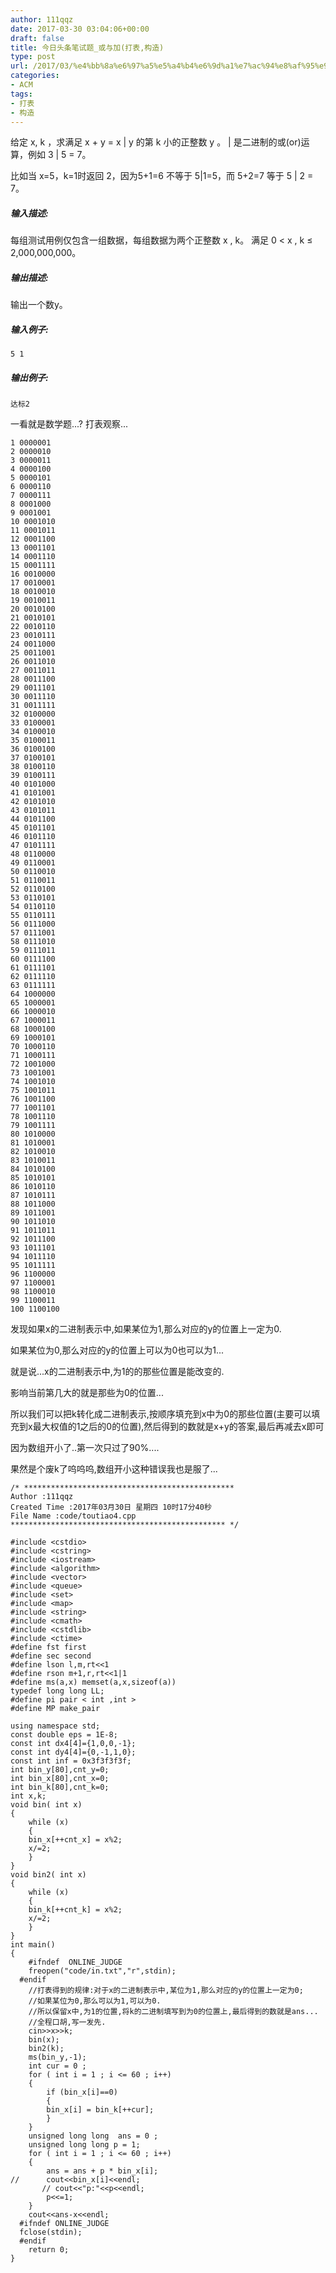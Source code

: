 ```yaml
---
author: 111qqz
date: 2017-03-30 03:04:06+00:00
draft: false
title: 今日头条笔试题_或与加(打表,构造)
type: post
url: /2017/03/%e4%bb%8a%e6%97%a5%e5%a4%b4%e6%9d%a1%e7%ac%94%e8%af%95%e9%a2%98_%e6%88%96%e4%b8%8e%e5%8a%a0%e6%89%93%e8%a1%a8%e6%9e%84%e9%80%a0/
categories:
- ACM
tags:
- 打表
- 构造
---
```


给定 x, k ，求满足 x + y = x | y 的第 k 小的正整数 y 。 | 是二进制的或(or)运算，例如 3 | 5 = 7。

比如当 x=5，k=1时返回 2，因为5+1=6 不等于 5|1=5，而 5+2=7 等于 5 | 2 = 7。




##### **输入描述:**


每组测试用例仅包含一组数据，每组数据为两个正整数 x , k。 满足 0 < x , k ≤ 2,000,000,000。




##### **输出描述:**


输出一个数y。




##### **输入例子:**



    
    5 1





##### **输出例子:**



    
    达标2


一看就是数学题...?
打表观察...

    
    1 0000001
    2 0000010
    3 0000011
    4 0000100
    5 0000101
    6 0000110
    7 0000111
    8 0001000
    9 0001001
    10 0001010
    11 0001011
    12 0001100
    13 0001101
    14 0001110
    15 0001111
    16 0010000
    17 0010001
    18 0010010
    19 0010011
    20 0010100
    21 0010101
    22 0010110
    23 0010111
    24 0011000
    25 0011001
    26 0011010
    27 0011011
    28 0011100
    29 0011101
    30 0011110
    31 0011111
    32 0100000
    33 0100001
    34 0100010
    35 0100011
    36 0100100
    37 0100101
    38 0100110
    39 0100111
    40 0101000
    41 0101001
    42 0101010
    43 0101011
    44 0101100
    45 0101101
    46 0101110
    47 0101111
    48 0110000
    49 0110001
    50 0110010
    51 0110011
    52 0110100
    53 0110101
    54 0110110
    55 0110111
    56 0111000
    57 0111001
    58 0111010
    59 0111011
    60 0111100
    61 0111101
    62 0111110
    63 0111111
    64 1000000
    65 1000001
    66 1000010
    67 1000011
    68 1000100
    69 1000101
    70 1000110
    71 1000111
    72 1001000
    73 1001001
    74 1001010
    75 1001011
    76 1001100
    77 1001101
    78 1001110
    79 1001111
    80 1010000
    81 1010001
    82 1010010
    83 1010011
    84 1010100
    85 1010101
    86 1010110
    87 1010111
    88 1011000
    89 1011001
    90 1011010
    91 1011011
    92 1011100
    93 1011101
    94 1011110
    95 1011111
    96 1100000
    97 1100001
    98 1100010
    99 1100011
    100 1100100
    




发现如果x的二进制表示中,如果某位为1,那么对应的y的位置上一定为0.

如果某位为0,那么对应的y的位置上可以为0也可以为1...

就是说...x的二进制表示中,为1的的那些位置是能改变的.

影响当前第几大的就是那些为0的位置...

所以我们可以把k转化成二进制表示,按顺序填充到x中为0的那些位置(主要可以填充到x最大权值的1之后的0的位置),然后得到的数就是x+y的答案,最后再减去x即可

因为数组开小了..第一次只过了90%....

果然是个废k了呜呜呜,数组开小这种错误我也是服了...

    
    /* ***********************************************
    Author :111qqz
    Created Time :2017年03月30日 星期四 10时17分40秒
    File Name :code/toutiao4.cpp
    ************************************************ */
    
    #include <cstdio>
    #include <cstring>
    #include <iostream>
    #include <algorithm>
    #include <vector>
    #include <queue>
    #include <set>
    #include <map>
    #include <string>
    #include <cmath>
    #include <cstdlib>
    #include <ctime>
    #define fst first
    #define sec second
    #define lson l,m,rt<<1
    #define rson m+1,r,rt<<1|1
    #define ms(a,x) memset(a,x,sizeof(a))
    typedef long long LL;
    #define pi pair < int ,int >
    #define MP make_pair
    
    using namespace std;
    const double eps = 1E-8;
    const int dx4[4]={1,0,0,-1};
    const int dy4[4]={0,-1,1,0};
    const int inf = 0x3f3f3f3f;
    int bin_y[80],cnt_y=0;
    int bin_x[80],cnt_x=0;
    int bin_k[80],cnt_k=0;
    int x,k;
    void bin( int x)
    {
        while (x)
        {
    	bin_x[++cnt_x] = x%2;
    	x/=2;
        }
    }
    void bin2( int x)
    {
        while (x)
        {
    	bin_k[++cnt_k] = x%2;
    	x/=2;
        }
    }
    int main()
    {
    	#ifndef  ONLINE_JUDGE 
    	freopen("code/in.txt","r",stdin);
      #endif
    	//打表得到的规律:对于x的二进制表示中,某位为1,那么对应的y的位置上一定为0;
    	//如果某位为0,那么可以为1,可以为0.
    	//所以保留x中,为1的位置,将k的二进制填写到为0的位置上,最后得到的数就是ans...
    	//全程口胡,写一发先.
    	cin>>x>>k;
    	bin(x);
    	bin2(k);
    	ms(bin_y,-1);
    	int cur = 0 ;
    	for ( int i = 1 ; i <= 60 ; i++)
    	{
    	    if (bin_x[i]==0)
    	    {
    		bin_x[i] = bin_k[++cur];
    	    }
    	}
    	unsigned long long  ans = 0 ;
    	unsigned long long p = 1;
    	for ( int i = 1 ; i <= 60 ; i++)
    	{
    	    ans = ans + p * bin_x[i];
    //	    cout<<bin_x[i]<<endl;
    	   // cout<<"p:"<<p<<endl;
    	    p<<=1;
    	}
    	cout<<ans-x<<endl;
      #ifndef ONLINE_JUDGE  
      fclose(stdin);
      #endif
        return 0;
    }
    




